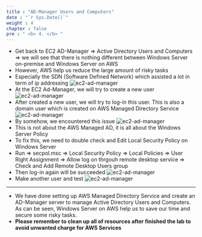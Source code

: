 ```yaml
---
title : "AD-Manager Users and Computers"
date : "`r Sys.Date()`"
weight : 4
chapter : false
pre : " <b> 4. </b> "
---
```


- Get back to EC2 AD-Manager => Active Directory Users and Computers => we will see that there is nothing different between Windows Server on-premise and Windows Server on AWS
- However, AWS help us reduce the large amount of risky tasks
- Especially the SDN (Software Defined Network) which assisted a lot in term of ip addressing
  ![ec2-ad-manager](/images/ec2-ad-1.jpg)
- At the EC2 Ad-Manager, we will try to create a new user
  ![ec2-ad-manager](/images/ec2-ad-2.jpg)
- After created a new user, we will try to log-in this user. This is also a domain user which is created on AWS Managed Directory Service
  ![ec2-ad-manager](/images/ec2-ad-3.jpg)
- By somehow, we encountered this issue
  ![ec2-ad-manager](/images/ec2-ad-4.jpg)
- This is not about the AWS Managed AD, it is all about the Windows Server Policy
- To fix this, we need to double check and Edit Local Security Policy on Windows Server
- Run => secpol.msc => Local Security Policy => Local Policies => User Right Assignment => Allow log on thrgouh remote desktop service => Check and Add Remote Desktop Users group
- Then log-in again will be succeeded
  ![ec2-ad-manager](/images/ec2-ad-5.jpg)
- Make another user and test 
  ![ec2-ad-manager](/images/ec2-ad-6.jpg)
---
- We have done setting up AWS Managed Directory Service and create an AD-Manager server to manage Active Directory Users and Computers. As can be seen, Windows Server on AWS help us to save our time and secure some risky tasks. 
- **Please remember to clean up all of resources after finished the lab to avoid unwanted charge for AWS Services**


